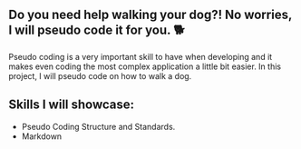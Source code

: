 
## Do you need help walking your dog?! No worries, I will pseudo code it for you. :dog2:

Pseudo coding is a very important skill to have when developing and it makes even coding the most complex application a little bit easier. In this project, I will pseudo code on how to walk a dog. 

## Skills I will showcase: 

- Pseudo Coding Structure and Standards. 
- Markdown 


